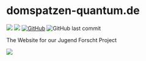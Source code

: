 # domspatzen-quantum.de
[![](https://img.shields.io/badge/PageSpeed%20Desktop-99%25-green)](https://developers.google.com/speed/pagespeed/insights/?hl=de&url=domspatzen-quantum.de&tab=desktop)
[![](https://img.shields.io/badge/PageSpeed%20Mobile-95%25-green)](https://developers.google.com/speed/pagespeed/insights/?hl=de&url=domspatzen-quantum.de)
[![GitHub](https://img.shields.io/github/license/quantum-computing-jufo-2019/quantum-computing-jufo-2019.github.io)](https://github.com/Quantum-Computing-Jufo-2019/quantum-computing-jufo-2019.github.io/blob/dev/LICENSE)
![GitHub last commit](https://img.shields.io/github/last-commit/Quantum-Computing-Jufo-2019/quantum-computing-jufo-2019.github.io)

The Website for our Jugend Forscht Project

![](https://github.com/Quantum-Computing-Jufo-2019/domspatzen-quantum.de/raw/master/img/screenshot.png)
